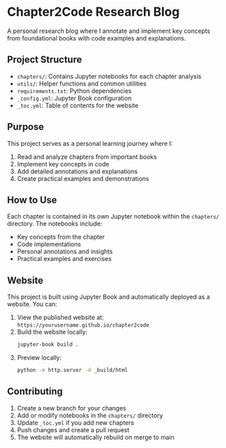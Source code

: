 # Chapter2Code Research Blog

A personal research blog where I annotate and implement key concepts from foundational books with code examples and explanations.

## Project Structure

- `chapters/`: Contains Jupyter notebooks for each chapter analysis
- `utils/`: Helper functions and common utilities
- `requirements.txt`: Python dependencies
- `_config.yml`: Jupyter Book configuration
- `_toc.yml`: Table of contents for the website

## Purpose

This project serves as a personal learning journey where I:
1. Read and analyze chapters from important books
2. Implement key concepts in code
3. Add detailed annotations and explanations
4. Create practical examples and demonstrations

## How to Use

Each chapter is contained in its own Jupyter notebook within the `chapters/` directory. The notebooks include:
- Key concepts from the chapter
- Code implementations
- Personal annotations and insights
- Practical examples and exercises

## Website

This project is built using Jupyter Book and automatically deployed as a website. You can:

1. View the published website at: `https://yourusername.github.io/chapter2code`
2. Build the website locally:
   ```bash
   jupyter-book build .
   ```
3. Preview locally:
   ```bash
   python -m http.server -d _build/html
   ```

## Contributing

1. Create a new branch for your changes
2. Add or modify notebooks in the `chapters/` directory
3. Update `_toc.yml` if you add new chapters
4. Push changes and create a pull request
5. The website will automatically rebuild on merge to main